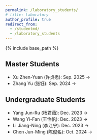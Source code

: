 ```yaml
---
permalink: /laboratory_students/
# title: Laboratory
author_profile: true
redirect_from: 
  - /studentmd/
  - /laboratory_students
---
```

{% include base_path %}

Master Students
--------
* Xu Zhen-Yuan (许贞愿): Sep. 2025 ->
* Zhang Yu (张钰): Sep. 2024 ->

Undergraduate Students
--------
* Yang Jun-Ru (杨君茹): Dec. 2023 ->
* Wang Yi-Fan (王怡帆): Dec. 2023 ->
* Li Jiang-Ning (李江宁): Dec. 2023 ->
* Chen Jun-Ming (陈俊名): Oct. 2024 ->
